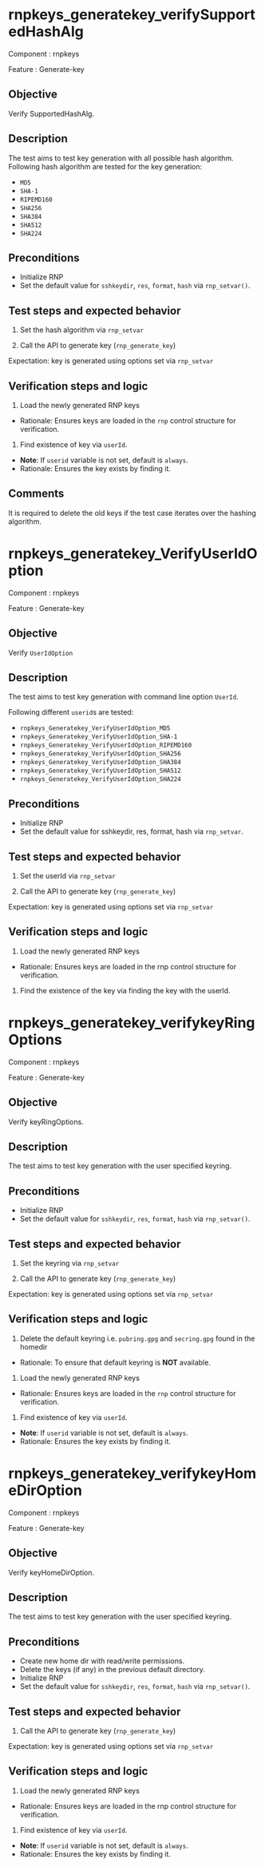 # rnpkeys_generatekey_verifySupportedHashAlg

Component
: rnpkeys

Feature
: Generate-key

## Objective

Verify SupportedHashAlg.

## Description

The test aims to test key generation with all possible hash algorithm.
Following hash algorithm are tested for the key generation:

* `MD5`
* `SHA-1`
* `RIPEMD160`
* `SHA256`
* `SHA384`
* `SHA512`
* `SHA224`

## Preconditions

* Initialize RNP
* Set the default value for `sshkeydir`, `res`, `format`, `hash` via
  `rnp_setvar()`.

## Test steps and expected behavior

1. Set the hash algorithm via `rnp_setvar`

1. Call the API to generate key (`rnp_generate_key`)

Expectation: key is generated using options set via `rnp_setvar`

## Verification steps and logic

1. Load the newly generated RNP keys
  * Rationale: Ensures keys are loaded in the `rnp` control structure
  for verification.

1. Find existence of key via `userId`.

  * **Note**: If `userid` variable is not set, default is `always`.
  * Rationale: Ensures the key exists by finding it.

## Comments

It is required to delete the old keys if the test case iterates over the
hashing algorithm.


# rnpkeys_generatekey_VerifyUserIdOption

Component
: rnpkeys

Feature
: Generate-key

## Objective

Verify `UserIdOption`

## Description

The test aims to test key generation with command line option `UserId`.

Following different `userid`s are tested:

* `rnpkeys_Generatekey_VerifyUserIdOption_MD5`
* `rnpkeys_Generatekey_VerifyUserIdOption_SHA-1`
* `rnpkeys_Generatekey_VerifyUserIdOption_RIPEMD160`
* `rnpkeys_Generatekey_VerifyUserIdOption_SHA256`
* `rnpkeys_Generatekey_VerifyUserIdOption_SHA384`
* `rnpkeys_Generatekey_VerifyUserIdOption_SHA512`
* `rnpkeys_Generatekey_VerifyUserIdOption_SHA224`


## Preconditions

* Initialize RNP
* Set the default value for sshkeydir, res, format, hash via `rnp_setvar`.

## Test steps and expected behavior

1. Set the userId via `rnp_setvar`

1. Call the API to generate key (`rnp_generate_key`)

Expectation: key is generated using options set via `rnp_setvar`

## Verification steps and logic

1. Load the newly generated RNP keys
  * Rationale: Ensures keys are loaded in the rnp control structure for
  verification.

1. Find the existence of the key via finding the key with the userId.


# rnpkeys_generatekey_verifykeyRingOptions

Component
: rnpkeys

Feature
: Generate-key

## Objective

Verify keyRingOptions.

## Description

The test aims to test key generation with the user specified keyring.

## Preconditions

* Initialize RNP
* Set the default value for `sshkeydir`, `res`, `format`, `hash` via
  `rnp_setvar()`.

## Test steps and expected behavior

1. Set the keyring via `rnp_setvar`

1. Call the API to generate key (`rnp_generate_key`)

Expectation: key is generated using options set via `rnp_setvar`

## Verification steps and logic

1. Delete the default keyring i.e. `pubring.gpg` and `secring.gpg` found
   in the homedir

  * Rationale: To ensure that default keyring is **NOT** available.

1. Load the newly generated RNP keys

  * Rationale: Ensures keys are loaded in the `rnp` control structure
  for verification.

1. Find existence of key via `userId`.

  * **Note**: If `userid` variable is not set, default is `always`.
  * Rationale: Ensures the key exists by finding it.


# rnpkeys_generatekey_verifykeyHomeDirOption

Component
: rnpkeys

Feature
: Generate-key

## Objective

Verify keyHomeDirOption.

## Description

The test aims to test key generation with the user specified keyring.

## Preconditions

* Create new home dir with read/write permissions.
* Delete the keys (if any) in the previous default directory.
* Initialize RNP
* Set the default value for `sshkeydir`, `res`, `format`, `hash` via
  `rnp_setvar()`.

## Test steps and expected behavior

1. Call the API to generate key (`rnp_generate_key`)

Expectation: key is generated using options set via `rnp_setvar`

## Verification steps and logic

1. Load the newly generated RNP keys

  * Rationale: Ensures keys are loaded in the rnp control structure for
  verification.

1. Find existence of key via `userId`.

  * **Note**: If `userid` variable is not set, default is `always`.
  * Rationale: Ensures the key exists by finding it.

